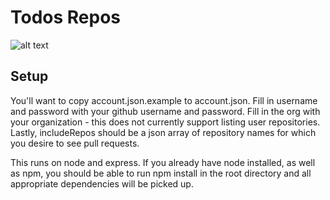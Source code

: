 Todos Repos
===========

![alt text](https://raw.github.com/nwmartin/todos-repos/master/todos-repos.png "Todos Repos")

Setup
-----

You'll want to copy account.json.example to account.json. Fill in username and password with your github username
and password. Fill in the org with your organization - this does not currently support listing user repositories.
Lastly, includeRepos should be a json array of repository names for which you desire to see pull requests.

This runs on node and express. If you already have node installed, as well as npm, you should be able to run
npm install in the root directory and all appropriate dependencies will be picked up.
